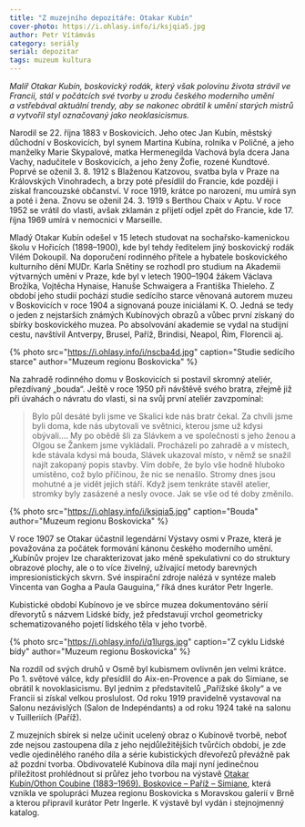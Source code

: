 ```yaml
---
title: "Z muzejního depozitáře: Otakar Kubín"
cover-photo: https://i.ohlasy.info/i/ksjqia5.jpg
author: Petr Vítámvás
category: seriály
serial: depozitar
tags: muzeum kultura
---
```


*Malíř Otakar Kubín, boskovický rodák, který však polovinu života strávil ve Francii, stál v počátcích své tvorby u zrodu českého moderního umění a vstřebával aktuální trendy, aby se nakonec obrátil k umění starých mistrů a vytvořil styl označovaný jako neoklasicismus.*

Narodil se 22. října 1883 v Boskovicích. Jeho otec Jan Kubín, městský důchodní v Boskovicích, byl synem Martina Kubína, rolníka v Poličné, a jeho manželky Marie Skypalové, matka Hermenegilda Vachová byla dcera Jana Vachy, nadučitele v Boskovicích, a jeho ženy Žofie, rozené Kundtové. Poprvé se oženil 3. 8. 1912 s Blaženou Katzovou, svatba byla v Praze na Královských Vinohradech, a brzy poté přesídlil do Francie, kde později i získal francouzské občanství. V roce 1919, krátce po narození, mu umírá syn a poté i žena. Znovu se oženil 24. 3. 1919 s Berthou Chaix v Aptu. V roce 1952 se vrátil do vlasti, avšak zklamán z přijetí odjel zpět do Francie, kde 17. října 1969 umírá v nemocnici v Marseille.

Mladý Otakar Kubín odešel v 15 letech studovat na sochařsko-kamenickou školu v Hořicích (1898–1900), kde byl tehdy ředitelem jiný boskovický rodák Vilém Dokoupil. Na doporučení rodinného přítele a hybatele boskovického kulturního dění MUDr. Karla Snětiny se rozhodl pro studium na Akademii výtvarných umění v Praze, kde byl v letech 1900–1904 žákem Václava Brožíka, Vojtěcha Hynaise, Hanuše Schwaigera a Františka Thieleho. Z období jeho studií pochází studie sedícího starce věnovaná autorem muzeu v Boskovicích v roce 1904 a signovaná pouze iniciálami K. O. Jedná se tedy o jeden z nejstarších známých Kubínových obrazů a vůbec první získaný do sbírky boskovického muzea. Po absolvování akademie se vydal na studijní cestu, navštívil Antverpy, Brusel, Paříž, Brindisi, Neapol, Řím, Florencii aj. 

{% photo src="https://i.ohlasy.info/i/nscba4d.jpg" caption="Studie sedícího starce" author="Muzeum regionu Boskovicka" %}

Na zahradě rodinného domu v Boskovicích si postavil skromný ateliér, přezdívaný „bouda“. Ještě v roce 1950 při návštěvě svého bratra, zřejmě již při úvahách o návratu do vlasti, si na svůj první ateliér zavzpomínal: 

> Bylo půl desáté byli jsme ve Skalici kde nás bratr čekal. Za chvíli jsme byli doma, kde nás ubytovali ve světnici, kterou jsme už kdysi obývali…. My po obědě šli za Slávkem a ve společnosti s jeho ženou a Olgou se Žankem jsme vykládali. Procházeli po zahradě a v místech, kde stávala kdysi má bouda, Slávek ukazoval místo, v němž se snažil najít zakopaný popis stavby. Vím dobře, že bylo vše hodně hluboko umístěno, což bylo příčinou, že nic se nenašlo. Stromy dnes jsou mohutné a je vidět jejich stáří. Když jsem tenkráte stavěl atelier, stromky byly zasázené a nesly ovoce. Jak se vše od té doby změnilo.

{% photo src="https://i.ohlasy.info/i/ksjqia5.jpg" caption="Bouda" author="Muzeum regionu Boskovicka" %}

V roce 1907 se Otakar účastnil legendární Výstavy osmi v Praze, která je považována za počátek formování kánonu českého moderního umění. „Kubínův projev lze charakterizovat jako méně spekulativní co do struktury obrazové plochy, ale o to více živelný, užívající metody barevných impresionistických skvrn. Své inspirační zdroje nalézá v syntéze maleb Vincenta van Gogha a Paula Gauguina,“ říká dnes kurátor Petr Ingerle.

Kubistické období Kubínovo je ve sbírce muzea dokumentováno sérií dřevorytů s názvem Lidské bídy, jež představují vrchol geometricky schematizovaného pojetí lidského těla v jeho tvorbě.

{% photo src="https://i.ohlasy.info/i/q1lurgs.jpg" caption="Z cyklu Lidské bídy" author="Muzeum regionu Boskovicka" %}

Na rozdíl od svých druhů v Osmě byl kubismem ovlivněn jen velmi krátce. Po 1. světové válce, kdy přesídlil do Aix-en-Provence a pak do Simiane, se obrátil k novoklasicismu. Byl jedním z představitelů „Pařížské školy“ a ve Francii si získal velkou proslulost. Od roku 1919 pravidelně vystavoval na Salonu nezávislých (Salon de Indepéndants) a od roku 1924 také na salonu v Tuilleriích (Paříž).

Z muzejních sbírek si nelze učinit ucelený obraz o Kubínově tvorbě, neboť zde nejsou zastoupena díla z jeho nejdůležitějších tvůrčích období, je zde vedle ojedinělého raného díla a série kubistických dřevořezů převážně pak až pozdní tvorba. Obdivovatelé Kubínova díla mají nyní jedinečnou příležitost prohlédnout si průřez jeho tvorbou na výstavě [Otakar Kubín/Othon Coubine (1883–1969). Boskovice – Paříž – Simiane](http://www.muzeum-boskovicka.cz/otakar-kubin-othon-coubine-boskovice-pariz-simiane-1883-1969/a-1266), která vznikla ve spolupráci Muzea regionu Boskovicka s Moravskou galerií v Brně a kterou připravil kurátor Petr Ingerle. K výstavě byl vydán i stejnojmenný katalog.
